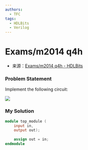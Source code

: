 ```yaml
---
authors:
  - TFC
tags:
  - HDLBits
  - Verilog
---
```

# Exams/m2014 q4h
- 来源：[Exams/m2014 q4h - HDLBits](https://hdlbits.01xz.net/wiki/Exams/m2014_q4h)

### Problem Statement
Implement the following circuit:

[![](https://hdlbits.01xz.net/mw/images/d/d7/Exams_m2014q4h.png)](https://hdlbits.01xz.net/wiki/File:Exams_m2014q4h.png)

### My Solution

```Verilog
module top_module (
    input in,
    output out);
	
    assign out = in;
endmodule
```